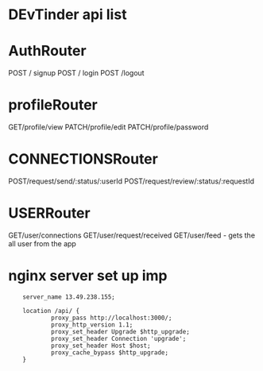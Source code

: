 # DEvTinder api list

# AuthRouter
POST / signup
POST / login
POST /logout

# profileRouter
GET/profile/view
PATCH/profile/edit
PATCH/profile/password

# CONNECTIONSRouter
POST/request/send/:status/:userId
POST/request/review/:status/:requestId

# USERRouter
GET/user/connections
GET/user/request/received
GET/user/feed - gets the all user from the app

# nginx server set up imp


        server_name 13.49.238.155;

        location /api/ {
                proxy_pass http://localhost:3000/;
                proxy_http_version 1.1;
                proxy_set_header Upgrade $http_upgrade;
                proxy_set_header Connection 'upgrade';
                proxy_set_header Host $host;
                proxy_cache_bypass $http_upgrade;
        }

